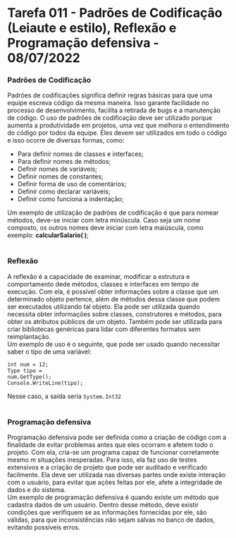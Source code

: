 # Tarefa 011 - Padrões de Codificação (Leiaute e estilo), Reflexão e Programação defensiva - 08/07/2022


### Padrões de Codificação
Padrões de codificações significa definir regras básicas para que uma equipe escreva código da mesma maneira. Isso garante facilidade no processo de desenvolvimento, facilita a retirada de bugs e a manutenção de código. O uso de padrões de codificação deve ser utilizado porque aumenta a produtividade em projetos, uma vez que melhora o entendimento do código por todos da equipe. Eles devem ser utilizados em todo o código e isso ocorre de diversas formas, como:
 * Para definir nomes de classes e interfaces;
 * Para definir nomes de métodos;
 * Definir nomes de variáveis;
 * Definir nomes de constantes;
 * Definir forma de uso de comentários;
 * Definir como declarar variáveis;
 * Definir como funciona a indentação; <br>

Um exemplo de utilização de padrões de codificação é que para nomear métodos, deve-se iniciar com letra minúscula. Caso seja um nome composto, os outros nomes deve iniciar com letra maiúscula, como exemplo: **calcularSalario( )**;
<br><br>


### Reflexão
A reflexão é a capacidade de examinar, modificar a estrutura e comportamento dede métodos, classes e interfaces em tempo de execução. Com ela, é possível obter informações sobre a classe que um determinado objeto pertence, além de métodos dessa classe que podem ser executados utilizando tal objeto. Ela pode ser utilizada quando necessita obter informações sobre classes, construtores e métodos, para obter os atributos públicos de um objeto. Também pode ser utilizada para criar bibliotecas genéricas para lidar com diferentes formatos sem reimplantação.<br> 
Um exemplo de uso é o seguinte, que pode ser usado quando necessitar saber o tipo de uma variável:<br>

<code>int num = 12;</code><br>
<code>Type tipo = num.GetType();</code><br>
<code>Console.WriteLine(tipo);</code><br>

Nesse caso, a saída seria <code>System.Int32</code>
<br><br>

### Programação defensiva
Programação defensiva pode ser definida como a criação de código com a finalidade de evitar problemas antes que eles ocorram e afetem todo o projeto. Com ela, cria-se um programa capaz de funcionar corretamente mesmo m situações inesperadas. Para isso, ela faz uso de testes extensivos e a criação de projeto que pode ser auditado e verificado facilmente. Ela deve ser utilizada nas diversas partes onde existe interação com o usuário, para evitar que ações feitas por ele, afete a integridade de dados e do sistema. <br>
Um exemplo de programação defensiva é quando existe um método que cadastra dados de um usuário. Dentro desse método, deve existir condições que verifiquem se as informações fornecidas por ele, são válidas, para que inconsistências não sejam salvas no banco de dados, evitando possíveis erros.

